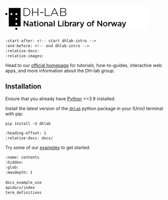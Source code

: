 
# [![DH-LAB logo](_images/DHlab_logo_web_en_black.png)](https://www.nb.no/dh-lab/)


```{include} ../../README.md
:start-after: <!-- start dhlab-intro -->
:end-before: <!-- end dhlab-intro -->
:relative-docs: 
:relative-images:
``` 

Head to our [official homepage](https://www.nb.no/dh-lab/) for tutorials, how-to-guides, interactive web apps, and more information about the DH-lab group.


## Installation

Ensure that you already have  [Python](https://www.python.org/downloads/) >=3.9 installed.

Install the latest version of the [`dhlab`](https://pypi.org/project/dhlab/) python package in your (Unix) terminal with pip:

```shell
pip install -U dhlab
```

```{include} ./docs_functionality.md
:heading-offset: 1
:relative-docs: docs/
```

Try some of our [examples](./docs_example_use.md) to get started.

```{toctree}
:name: contents
:hidden:
:glob:
:maxdepth: 1

docs_example_use
apidocs/index
term_definitions
```
